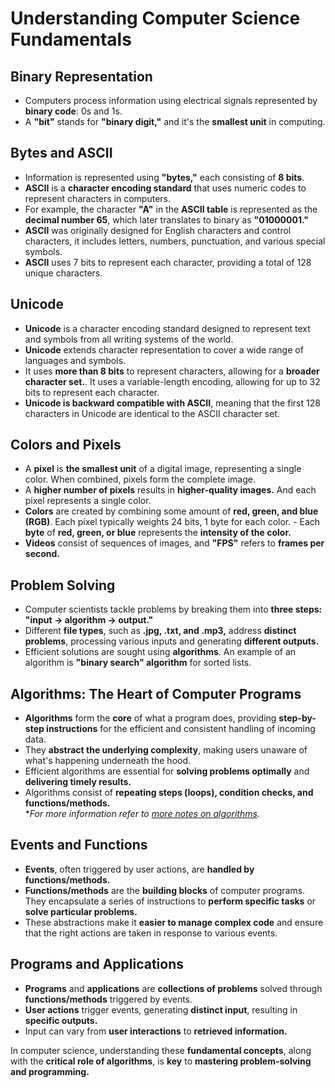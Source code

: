 # **Understanding Computer Science Fundamentals**

## **Binary Representation**
- Computers process information using electrical signals represented by **binary code**: 0s and 1s.
- A **"bit"** stands for **"binary digit,"** and it's the **smallest unit** in computing.

## **Bytes and ASCII**
- Information is represented using **"bytes,"** each consisting of **8 bits**.
- **ASCII** is a **character encoding standard** that uses numeric codes to represent characters in computers.
- For example, the character **"A"** in the **ASCII table** is represented as the **decimal number 65**, which later translates to binary as **"01000001."**
- **ASCII** was originally designed for English characters and control characters, it includes letters, numbers, punctuation, and various special symbols.
- **ASCII** uses 7 bits to represent each character, providing a total of 128 unique characters.

## **Unicode**
- **Unicode** is a character encoding standard designed to represent text and symbols from all writing systems of the world.
- **Unicode** extends character representation to cover a wide range of languages and symbols.
- It uses **more than 8 bits** to represent characters, allowing for a **broader character set.**. It uses a variable-length encoding, allowing for up to 32 bits to represent each character.
- **Unicode is backward compatible with ASCII**, meaning that the first 128 characters in Unicode are identical to the ASCII character set.

## **Colors and Pixels**
- A **pixel** is **the smallest unit** of a digital image, representing a single color. When combined, pixels form the complete image.
- A **higher number of pixels** results in **higher-quality images.** And each pixel represents a single color.
- **Colors** are created by combining some amount of **red, green, and blue (RGB)**. Each pixel typically weights 24 bits, 1 byte for each color. - Each **byte** of **red, green, or blue** represents the **intensity of the color.**
- **Videos** consist of sequences of images, and **"FPS"** refers to **frames per second.**

## **Problem Solving**
- Computer scientists tackle problems by breaking them into **three steps: "input -> algorithm -> output."**
- Different **file types**, such as **.jpg, .txt, and .mp3,** address **distinct problems**, processing various inputs and generating **different outputs.**
- Efficient solutions are sought using **algorithms**. An example of an algorithm is **"binary search" algorithm** for sorted lists.

## **Algorithms: The Heart of Computer Programs**
- **Algorithms** form the **core** of what a program does, providing **step-by-step instructions** for the efficient and consistent handling of incoming data.
- They **abstract the underlying complexity**, making users unaware of what's happening underneath the hood.
- Efficient algorithms are essential for **solving problems optimally** and **delivering timely results.**
- Algorithms consist of **repeating steps (loops), condition checks, and functions/methods.** <br>
**For more information refer to [more notes on algorithms](./../4_Algorithms/theory4.md).*

## **Events and Functions**
- **Events**, often triggered by user actions, are **handled by functions/methods.**
- **Functions/methods** are the **building blocks** of computer programs. They encapsulate a series of instructions to **perform specific tasks** or **solve particular problems.**
- These abstractions make it **easier to manage complex code** and ensure that the right actions are taken in response to various events.

## **Programs and Applications**
- **Programs** and **applications** are **collections of problems** solved through **functions/methods** triggered by events.
- **User actions** trigger events, generating **distinct input**, resulting in **specific outputs.**
- Input can vary from **user interactions** to **retrieved information.**

In computer science, understanding these **fundamental concepts**, along with the **critical role of algorithms**, is **key** to **mastering problem-solving and programming.**
